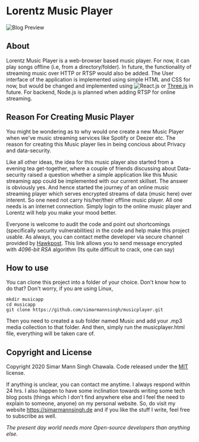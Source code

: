 # Lorentz Music Player

![Blog Preview](https://github.com/simarmannsingh/musicplayer/blob/master/preview.png "Preview generated as on 15th June 2020")

## About

Lorentz Music Player is a web-browser based music player. For now, it can play songs offline (i.e, from a directory/folder). In future, the functionality of streaming music over HTTP or RTSP would also be added. The User interface of the application is implemented using simple HTML and CSS for now, but would be changed and implemented using ![React.js](https://reactjs.org/) or [Three.js](https://threejs.org/) in future. For backend, Node.js  is planned when adding RTSP for online streaming.


## Reason For Creating Music Player
You might be wondering as to why would one create a new Music Player when we've music streaming services like Spotify or Deezer etc. The reason for creating this Music player lies in being concious about Privacy and data-security.

Like all other ideas, the idea for this music player also started from a evening tea get-together, where a couple of friends discussing about Data-security raised a question whether a simple application like this Music streaming app could be implemented with our current skillset. The answer is obviously yes. And hence started the journey of an online music streaming player which serves encrypted streams of data (music here) over interent. So one need not carry his/her/their offline music player. All one needs is an internet connection. Simply login to the online music player and Lorentz will help you make your mood better.

Everyone is welcome to audit the code and point out shortcomings (specifically security vulnerabilities) in the code and help make this project usable. As always, you can contact methe developer via secure channel provided by [Hawkpost](https://hawkpost.co/box/fcfb631e-d2b4-4805-a9d4-5ceb9a2ce8b4). This link allows you to send message encrypted with *4096-bit RSA* algorithm (Its quite difficult to crack, one can say)

## How to use
You can clone this project into a folder of your choice. Don't know how to do that? Don't worry, if you are using Linux, 

    mkdir musicapp
    cd musicapp
    git clone https://github.com/simarmannsingh/musicplayer.git

Then you need to created a sub folder named Music and add your .mp3 media collection to that folder. And then, simply run the musicplayer.html file, everything will be taken care of.

## Copyright and License

Copyright 2020 Simar Mann Singh Chawala. Code released under the [MIT](https://github.com/simarmannsingh/musicplayer/blob/master/LICENSE) license.

If anything is unclear, you can contact me anytime. I always respond within 24 hrs. I also happen to have some inclination towards writing some tech blog posts (things which I don't find anywhere else and I feel the need to explain to someone, anyone) on my personal website. So, do visit my website <https://simarmannsingh.de> and if you like the stuff I write, feel free to subscribe as well.

*The present day world needs more Open-source developers than anything else.*